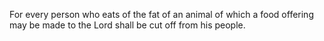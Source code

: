 For every person who eats of the fat of an animal of which a food offering may be made to the Lord shall be cut off from his people.
